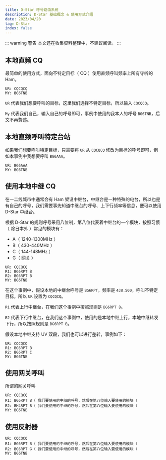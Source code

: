 ```yaml
---
title: D-Star 呼号路由系统
description: D-Star 基础概念 & 使用方式介绍
date: 2023/04/20
tag: D-Star
index: false
---
```


::: warning 警告
本文还在收集资料整理中，不建议阅读。
:::

## 本地直频 CQ

最简单的使用方式，面向不特定目标（ CQ ）使用直频呼叫频率上所有守听的 Ham。

```
UR: CQCQCQ
MY: BG6TNB
```

``UR`` 代表我们想要呼叫的目标，这里我们选择不特定目标，所以输入 ``CQCQCQ``。

``My`` 代表我们自己，输入自己的呼号即可，事例中使用的我本人的呼号 ``BG6TNB``，后文不再赘述。

## 本地直频呼叫特定台站

如果我们想要呼叫特定目标，只需要将 ``UR`` 从 ``CQCQCQ`` 修改为目标的呼号即可，例如本事例中我想要呼叫 ``BG6AAA``。

```
UR: BG6AAA
MY: BG6TNB
```

## 使用本地中继 CQ

在一二线城市中通常会有 Ham 架设中继台，中继台是一种特殊的电台，所以也是有自己的呼号，我们需要事先知道中继台的呼号、上下行频率等信息，便可以使用 D-Star 中继台。

根据 D-Star 的规则呼号采用八位制，第八位代表着中继台的一个模块，按照习惯（ 除日本外 ）常见的模块有：

- A（ 1240-1300MHz ）
- B（ 430-440MHz ）
- C（ 144-148MHz ）
- G（ 网关 ）

```
UR: CQCQCQ
R1: BG6RPT B
R2: BG6RPT B
MY: BG6TNB
```

在这个事例中，假设本地的中继台呼号是 ``BG6RPT``，频率是 ``438.500``，呼叫不特定目标，所以 ``UR`` 设置为 ``CQCQCQ``。

``R1`` 代表上行中继台，在我们这个事例中按照规则是 ``BG6RPT B``。

``R2`` 代表下行中继台，在我们这个事例中，使用的是本地中继上行，本地中继转发下行，所以按照规则是 ``BG6RPT B``。

假设本地中继支持 UV 双段，我们也可以进行差转，事例如下：

```
UR: CQCQCQ
R1: BG6RPT B
R2: BG6RPT C
MY: BG6TNB
```

## 使用网关呼叫

所谓的网关呼叫

```
UR: CQCQCQ
R1: BG6RPT B（ 我们要使用的中继的呼号，然后在第八位输入要使用的模块 ）
R2: BH4RPT B（ 我们要使用的中继的呼号，然后在第八位输入要使用的模块 ）
MY: BG6TNB
```

## 使用反射器

```
UR: CQCQCQ
R1: BG6RPT B（ 我们要使用的中继的呼号，然后在第八位输入要使用的模块 ）
R2: BG6RPT G（ 我们要使用的中继的呼号，然后在第八位输入要使用的模块 ）
MY: BG6TNB
```
